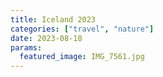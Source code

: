 ```yaml
---
title: Iceland 2023
categories: ["travel", "nature"]
date: 2023-08-18
params:
  featured_image: IMG_7561.jpg
---
```

